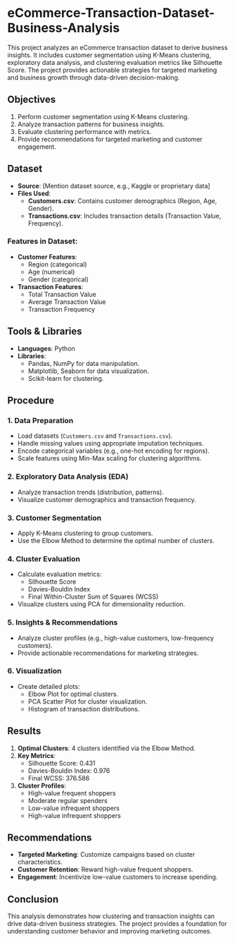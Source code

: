 # eCommerce-Transaction-Dataset-Business-Analysis
This project analyzes an eCommerce transaction dataset to derive business insights. It includes customer segmentation using K-Means clustering, exploratory data analysis, and clustering evaluation metrics like Silhouette Score. The project provides actionable strategies for targeted marketing and business growth through data-driven decision-making.


## Objectives  
1. Perform customer segmentation using K-Means clustering.  
2. Analyze transaction patterns for business insights.  
3. Evaluate clustering performance with metrics.  
4. Provide recommendations for targeted marketing and customer engagement.


## Dataset  
- **Source**: [Mention dataset source, e.g., Kaggle or proprietary data]  
- **Files Used**:  
  - **Customers.csv**: Contains customer demographics (Region, Age, Gender).  
  - **Transactions.csv**: Includes transaction details (Transaction Value, Frequency).  

### Features in Dataset:  
- **Customer Features**:  
  - Region (categorical)  
  - Age (numerical)  
  - Gender (categorical)  
- **Transaction Features**:  
  - Total Transaction Value  
  - Average Transaction Value  
  - Transaction Frequency  


## Tools & Libraries  
- **Languages**: Python  
- **Libraries**:  
  - Pandas, NumPy for data manipulation.  
  - Matplotlib, Seaborn for data visualization.  
  - Scikit-learn for clustering.  


## Procedure  

### 1. **Data Preparation**  
   - Load datasets (`Customers.csv` and `Transactions.csv`).  
   - Handle missing values using appropriate imputation techniques.  
   - Encode categorical variables (e.g., one-hot encoding for regions).  
   - Scale features using Min-Max scaling for clustering algorithms.  

### 2. **Exploratory Data Analysis (EDA)**  
   - Analyze transaction trends (distribution, patterns).  
   - Visualize customer demographics and transaction frequency.  

### 3. **Customer Segmentation**  
   - Apply K-Means clustering to group customers.  
   - Use the Elbow Method to determine the optimal number of clusters.  

### 4. **Cluster Evaluation**  
   - Calculate evaluation metrics:  
     - Silhouette Score  
     - Davies-Bouldin Index  
     - Final Within-Cluster Sum of Squares (WCSS)  
   - Visualize clusters using PCA for dimensionality reduction.  

### 5. **Insights & Recommendations**  
   - Analyze cluster profiles (e.g., high-value customers, low-frequency customers).  
   - Provide actionable recommendations for marketing strategies.  

### 6. **Visualization**  
   - Create detailed plots:  
     - Elbow Plot for optimal clusters.  
     - PCA Scatter Plot for cluster visualization.  
     - Histogram of transaction distributions.  


## Results  
1. **Optimal Clusters**: 4 clusters identified via the Elbow Method.  
2. **Key Metrics**:  
   - Silhouette Score: 0.431  
   - Davies-Bouldin Index: 0.976  
   - Final WCSS: 376.586  
3. **Cluster Profiles**:  
   - High-value frequent shoppers  
   - Moderate regular spenders  
   - Low-value infrequent shoppers  
   - High-value infrequent shoppers  


## Recommendations  
- **Targeted Marketing**: Customize campaigns based on cluster characteristics.  
- **Customer Retention**: Reward high-value frequent shoppers.  
- **Engagement**: Incentivize low-value customers to increase spending.


## Conclusion  
This analysis demonstrates how clustering and transaction insights can drive data-driven business strategies. The project provides a foundation for understanding customer behavior and improving marketing outcomes.
